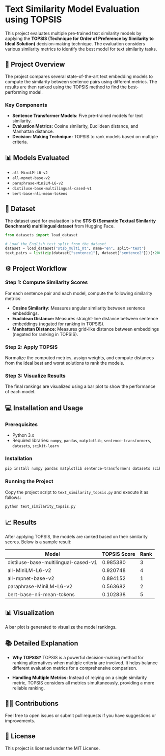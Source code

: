 # Text Similarity Model Evaluation using TOPSIS

This project evaluates multiple pre-trained text similarity models by applying the **TOPSIS (Technique for Order of Preference by Similarity to Ideal Solution)** decision-making technique. The evaluation considers various similarity metrics to identify the best model for text similarity tasks.

## 🚀 Project Overview

The project compares several state-of-the-art text embedding models to compute the similarity between sentence pairs using different metrics. The results are then ranked using the TOPSIS method to find the best-performing model.

### Key Components
- **Sentence Transformer Models:** Five pre-trained models for text similarity.
- **Evaluation Metrics:** Cosine similarity, Euclidean distance, and Manhattan distance.
- **Decision-Making Technique:** TOPSIS to rank models based on multiple criteria.

## 📊 Models Evaluated
- `all-MiniLM-L6-v2`
- `all-mpnet-base-v2`
- `paraphrase-MiniLM-L6-v2`
- `distiluse-base-multilingual-cased-v1`
- `bert-base-nli-mean-tokens`

## 📁 Dataset
The dataset used for evaluation is the **STS-B (Semantic Textual Similarity Benchmark) multilingual dataset** from Hugging Face.

```python
from datasets import load_dataset

# Load the English test split from the dataset
dataset = load_dataset("stsb_multi_mt", name="en", split="test")
text_pairs = list(zip(dataset["sentence1"], dataset["sentence2"]))[:200]
```

## ⚙️ Project Workflow

### Step 1: Compute Similarity Scores
For each sentence pair and each model, compute the following similarity metrics:
- **Cosine Similarity:** Measures angular similarity between sentence embeddings.
- **Euclidean Distance:** Measures straight-line distance between sentence embeddings (negated for ranking in TOPSIS).
- **Manhattan Distance:** Measures grid-like distance between embeddings (negated for ranking in TOPSIS).

### Step 2: Apply TOPSIS
Normalize the computed metrics, assign weights, and compute distances from the ideal best and worst solutions to rank the models.

### Step 3: Visualize Results
The final rankings are visualized using a bar plot to show the performance of each model.

## 💻 Installation and Usage

### Prerequisites
- Python 3.x
- Required libraries: `numpy`, `pandas`, `matplotlib`, `sentence-transformers`, `datasets`, `scikit-learn`

### Installation
```bash
pip install numpy pandas matplotlib sentence-transformers datasets scikit-learn
```

### Running the Project
Copy the project script to `text_similarity_topsis.py` and execute it as follows:

```bash
python text_similarity_topsis.py
```

## 📈 Results

After applying TOPSIS, the models are ranked based on their similarity scores. Below is a sample result:

| Model                          | TOPSIS Score | Rank |
|---------------------------------|--------------|------|
| distiluse-base-multilingual-cased-v1 | 0.985380         | 3    |
| all-MiniLM-L6-v2               | 0.920748         | 4    |
| all-mpnet-base-v2              | 0.894152         | 1    |
| paraphrase-MiniLM-L6-v2        | 0.563682         | 2    |
| bert-base-nli-mean-tokens      | 0.102838         | 5    |

## 📊 Visualization
A bar plot is generated to visualize the model rankings.

## 📚 Detailed Explanation
- **Why TOPSIS?**
  TOPSIS is a powerful decision-making method for ranking alternatives when multiple criteria are involved. It helps balance different evaluation metrics for a comprehensive comparison.

- **Handling Multiple Metrics:**
  Instead of relying on a single similarity metric, TOPSIS considers all metrics simultaneously, providing a more reliable ranking.

## 🧑‍💻 Contributions
Feel free to open issues or submit pull requests if you have suggestions or improvements.

## 📝 License
This project is licensed under the MIT License.

